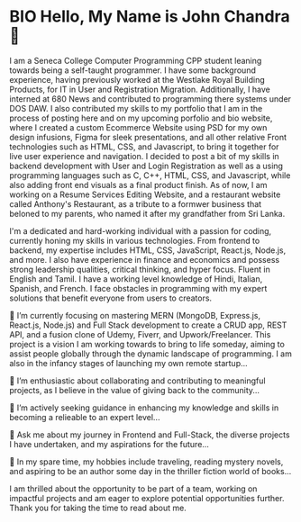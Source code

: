 # BIO Hello, My Name is John Chandra 👋

I am a Seneca College Computer Programming CPP student leaning towards being a self-taught programmer. I have some background experience, having previously worked at the Westlake Royal Building Products, for IT in User and Registration Migration. Additionally, I have interned at 680 News and contributed to programming there systems under DOS DAW. I also contributed my skills to my portfolio that I am in the process of posting here and on my upcoming porfolio and bio website, where I created a custom Ecommerce Website using PSD for my own design infusions, Figma for sleek presentations, and all other relative Front technologies such as HTML, CSS, and Javascript, to bring it together for live user experience and navigation. I decided to post a bit of my skills in backend development with User and Login Registration as well as a using programming languages such as C, C++, HTML, CSS, and Javascript, while also adding front end visuals as a final product finish. As of now, I am working on a Resume Services Editing Website, and a restaurant website called Anthony's Restaurant, as a tribute to a formwer business that beloned to my parents, who named it after my grandfather from Sri Lanka.

I'm a dedicated and hard-working individual with a passion for coding, currently honing my skills in various technologies. From frontend to backend, my expertise includes HTML, CSS, JavaScript, React.js, Node.js, and more.  I also have experience in finance and economics and possess strong leadership qualities, critical thinking, and hyper focus. Fluent in English and Tamil. I have a working level knowledge of Hindi, Italian, Spanish, and French. I face obstacles in programming with my expert solutions that benefit everyone from users to creators.

🔭 I’m currently focusing on mastering MERN (MongoDB, Express.js, React.js, Node.js) and Full Stack development to create a CRUD app, REST API, and a fusion clone of Udemy, Fiverr, and Upwork/Freelancer. This project is a vision I am working towards to bring to life someday, aiming to assist people globally through the dynamic landscape of programming. I am also in the infancy stages of launching my own remote startup...

👯 I’m enthusiastic about collaborating and contributing to meaningful projects, as I believe in the value of giving back to the community...

🤔 I’m actively seeking guidance in enhancing my knowledge and skills in becoming a relieable to an expert level...

💬 Ask me about my journey in Frontend and Full-Stack, the diverse projects I have undertaken, and my aspirations for the future...

💬 In my spare time, my hobbies include traveling, reading mystery novels, and aspiring to be an author some day in the thriller fiction world of books...

I am thrilled about the opportunity to be part of a team, working on impactful projects and am eager to explore potential opportunities further. Thank you for taking the time to read about me.
